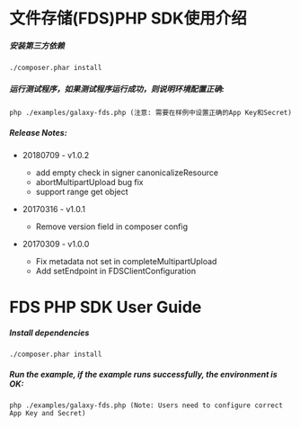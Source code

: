 文件存储(FDS)PHP SDK使用介绍
=============================
##### 安装第三方依赖

    ./composer.phar install

##### 运行测试程序，如果测试程序运行成功，则说明环境配置正确:

    php ./examples/galaxy-fds.php (注意: 需要在样例中设置正确的App Key和Secret)

##### Release Notes:

* 20180709 - v1.0.2
    * add empty check in signer canonicalizeResource
    * abortMultipartUpload bug fix
    * support range get object

* 20170316 - v1.0.1
    * Remove version field in composer config

* 20170309 - v1.0.0
    * Fix metadata not set in completeMultipartUpload
    * Add setEndpoint in FDSClientConfiguration

FDS PHP SDK User Guide
========================
##### Install dependencies

    ./composer.phar install

##### Run the example, if the example runs successfully, the environment is OK:

    php ./examples/galaxy-fds.php (Note: Users need to configure correct App Key and Secret)
